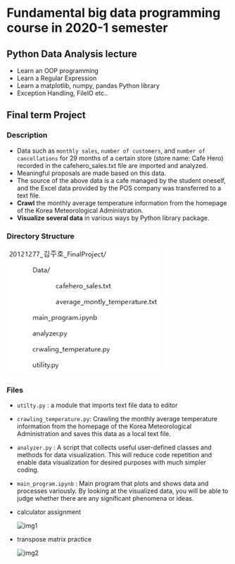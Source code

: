 # Fundamental big data programming  course in 2020-1 semester

## Python Data Analysis lecture

- Learn an OOP programming
- Learn a Regular Expression
- Learn a matplotlib, numpy, pandas Python library
- Exception Handling, FileIO etc..



## Final term Project

### Description

- Data such as `monthly sales`, `number of customers`, and `number of cancellations` for 29 months of a certain store (store name: Cafe Hero) recorded in the cafehero_sales.txt file are imported and analyzed. 
- Meaningful proposals are made based on this data. 
- The source of the above data is a cafe managed by the student oneself, and the Excel data provided by the POS company was transferred to a text file.
- **Crawl** the monthly average temperature information from the homepage of the Korea Meteorological Administration.
- **Visualize several data** in various ways by Python library package.



### Directory Structure

  ![img1](./img1.jpg)  



### Files

- `utilty.py` : a module that imports text file data to editor
- `crawling_temperature.py`: Crawling the monthly average temperature information from the homepage of the Korea Meteorological Administration and saves this data as a local text file.
-  `analyzer.py` : A script that collects useful user-defined classes and methods for data visualization. This will reduce code repetition and enable data visualization for desired purposes with much simpler coding.
-  `main_program.ipynb` : Main program that plots and shows data and processes variously. By looking at the visualized data, you will be able to judge whether there are any significant phenomena or ideas.



- calculator assignment

  ![img1](C:/Users/juho3/Desktop/깃깃깃/2020-1_C_programming_course/img1.jpg)



- transpose matrix practice

  ![img2](C:/Users/juho3/Desktop/깃깃깃/2020-1_C_programming_course/img2.jpg)

